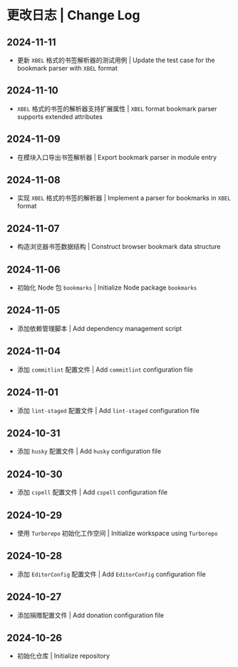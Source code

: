 # 更改日志 | Change Log

## 2024-11-11

- 更新 `XBEL` 格式的书签解析器的测试用例 | Update the test case for the bookmark parser with `XBEL` format

## 2024-11-10

- `XBEL` 格式的书签的解析器支持扩展属性 | `XBEL` format bookmark parser supports extended attributes

## 2024-11-09

- 在模块入口导出书签解析器 | Export bookmark parser in module entry

## 2024-11-08

- 实现 `XBEL` 格式的书签的解析器 | Implement a parser for bookmarks in `XBEL` format

## 2024-11-07

- 构造浏览器书签数据结构 | Construct browser bookmark data structure

## 2024-11-06

- 初始化 Node 包 `bookmarks` | Initialize Node package `bookmarks`

## 2024-11-05

- 添加依赖管理脚本 | Add dependency management script

## 2024-11-04

- 添加 `commitlint` 配置文件 | Add `commitlint` configuration file

## 2024-11-01

- 添加 `lint-staged` 配置文件 | Add `lint-staged` configuration file

## 2024-10-31

- 添加 `husky` 配置文件 | Add `husky` configuration file

## 2024-10-30

- 添加 `cspell` 配置文件 | Add `cspell` configuration file

## 2024-10-29

- 使用 `Turborepo` 初始化工作空间 | Initialize workspace using `Turborepo`

## 2024-10-28

- 添加 `EditorConfig` 配置文件 | Add `EditorConfig` configuration file

## 2024-10-27

- 添加捐赠配置文件 | Add donation configuration file

## 2024-10-26

- 初始化仓库 | Initialize repository
